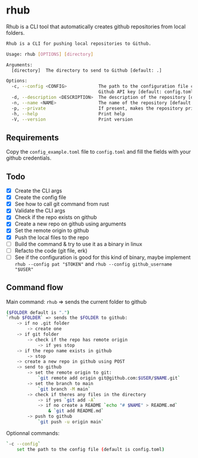# rhub

Rhub is a CLI tool that automatically creates github repositories from local folders.

```bash
Rhub is a CLI for pushing local repositories to Github.

Usage: rhub [OPTIONS] [directory]

Arguments:
  [directory]  The directory to send to Github [default: .]

Options:
  -c, --config <CONFIG>            The path to the configuration file containing the
                                   Github API key [default: config.toml]
  -d, --description <DESCRIPTION>  The description of the repository [default: ]
  -n, --name <NAME>                The name of the repository [default: " "]
  -p, --private                    If present, makes the repository private
  -h, --help                       Print help
  -V, --version                    Print version
```

## Requirements

Copy the `config_example.toml` file to `config.toml` and fill the fields with your github credentials.

## Todo

- [x] Create the CLI args
- [x] Create the config file
- [x] See how to call git command from rust
- [x] Validate the CLI args
- [x] Check if the repo exists on github
- [x] Create a new repo on github using arguments
- [x] Set the remote origin to github
- [x] Push the local files to the repo
- [ ] Build the command & try to use it as a binary in linux
- [ ] Refacto the code (git file, erk)
- [ ] See if the configuration is good for this kind of binary, maybe
      implement `rhub --config pat "$TOKEN"` and `rhub --config github_username "$USER"`

## Command flow

Main command: `rhub` => sends the current folder to github

```bash
($FOLDER default is ".")
`rhub $FOLDER` => sends the $FOLDER to github:
    -> if no .git folder
        -> create one
    -> if git folder
        -> check if the repo has remote origin
            -> if yes stop
    -> if the repo name exists in github
        -> stop
    -> create a new repo in github using POST
    -> send to github
        -> set the remote origin to git:
            `git remote add origin git@github.com:$USER/$NAME.git` 
        -> set the branch to main
            `git branch -M main`
        -> check if theres any files in the directory
            -> if yes `git add -A`
            -> if no create a README `echo "# $NAME" > README.md`
                & `git add README.md`
        -> push to github
            `git push -u origin main`
```

Optionnal commands:

```bash
`-c --config`
    set the path to the config file (default is config.toml)
```
